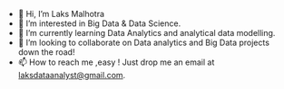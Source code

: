 - 👋 Hi, I’m Laks Malhotra
- 👀 I’m interested in Big Data & Data Science.
- 🌱 I’m currently learning Data Analytics and analytical data modelling.
- 💞️ I’m looking to collaborate on Data analytics and Big Data projects down the road!
- 📫 How to reach me ,easy ! Just drop me an email at laksdataanalyst@gmail.com.

<!---
Laks Malhotra Projects is a ✨ special ✨ repository which contains all the files required to develop an end to end project in Data analytics and soon will bring more projects in Data science and Machine Learning.
--->
